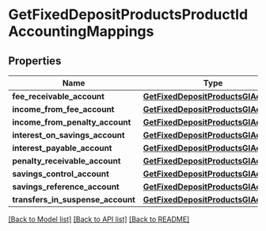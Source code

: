 # GetFixedDepositProductsProductIdAccountingMappings

## Properties
Name | Type | Description | Notes
------------ | ------------- | ------------- | -------------
**fee_receivable_account** | [**GetFixedDepositProductsGlAccount**](GetFixedDepositProductsGlAccount.md) |  | [optional] 
**income_from_fee_account** | [**GetFixedDepositProductsGlAccount**](GetFixedDepositProductsGlAccount.md) |  | [optional] 
**income_from_penalty_account** | [**GetFixedDepositProductsGlAccount**](GetFixedDepositProductsGlAccount.md) |  | [optional] 
**interest_on_savings_account** | [**GetFixedDepositProductsGlAccount**](GetFixedDepositProductsGlAccount.md) |  | [optional] 
**interest_payable_account** | [**GetFixedDepositProductsGlAccount**](GetFixedDepositProductsGlAccount.md) |  | [optional] 
**penalty_receivable_account** | [**GetFixedDepositProductsGlAccount**](GetFixedDepositProductsGlAccount.md) |  | [optional] 
**savings_control_account** | [**GetFixedDepositProductsGlAccount**](GetFixedDepositProductsGlAccount.md) |  | [optional] 
**savings_reference_account** | [**GetFixedDepositProductsGlAccount**](GetFixedDepositProductsGlAccount.md) |  | [optional] 
**transfers_in_suspense_account** | [**GetFixedDepositProductsGlAccount**](GetFixedDepositProductsGlAccount.md) |  | [optional] 

[[Back to Model list]](../README.md#documentation-for-models) [[Back to API list]](../README.md#documentation-for-api-endpoints) [[Back to README]](../README.md)

